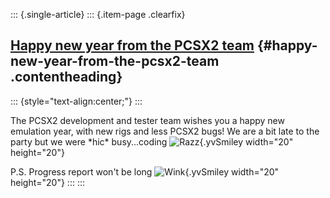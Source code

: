 ::: {.single-article}
::: {.item-page .clearfix}
## [Happy new year from the PCSX2 team](/280-happy-new-year-2017.html) {#happy-new-year-from-the-pcsx2-team .contentheading}

::: {style="text-align:center;"}
:::

The PCSX2 development and tester team wishes you a happy new emulation
year, with new rigs and less PCSX2 bugs! We are a bit late to the party
but we were \*hic\* busy\...coding
![Razz](https://pcsx2.net/images/stories/frontend/smilies/tongue.gif){.yvSmiley
width="20" height="20"}

P.S. Progress report won\'t be long
![Wink](https://pcsx2.net/images/stories/frontend/smilies/wink.gif){.yvSmiley
width="20" height="20"}
:::
:::

